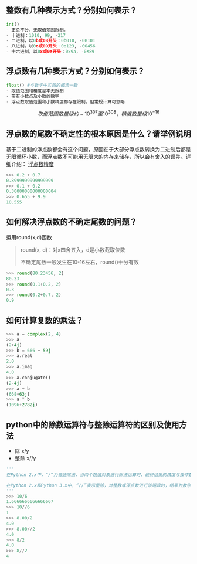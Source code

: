 ## **整数有几种表示方式？分别如何表示？**
 ```python
int() 
- 正负不分，无取值范围限制。
- 十进制：1010, 99, -217
- 二进制，以0b或0B开头：0b010, -0B101
- 八进制，以0o或0O开头：0o123, -0O456
- 十六进制，以0x或0X开头：0x9a, -0X89
 ```
## **浮点数有几种表示方式？分别如何表示？**
```python
float() #与数学中实数的概念一致
- 取值范围和精度基本无限制
- 带有小数点及小数的数字
- 浮点数取值范围和小数精度都存在限制，但常规计算可忽略
```
$$ 取值范围数量级约  -10^{307} 至 10^{308}，精度数量级10^{-16} $$
## **浮点数的尾数不确定性的根本原因是什么？请举例说明**

基于二进制的浮点数都会有这个问题，原因在于大部分浮点数转换为二进制后都是无限循环小数，而浮点数不可能用无限大的内存来储存，所以会有舍入的误差。详细介绍：
[浮点数精度](https://justjavac.com/codepuzzle/2012/11/11/codepuzzle-float-who-stole-your-accuracy.html)
```python
>>> 0.2 + 0.7
0.8999999999999999
>>> 0.1 + 0.2
0.30000000000000004
>>> 0.655 + 9.9
10.555
```
## **如何解决浮点数的不确定尾数的问题？**

运用round(x,d)函数
> round(x, d)：对x四舍五入，d是小数截取位数
> 
> 不确定尾数一般发生在10-16左右，round()十分有效
```python
>>> round(80.23456, 2)
80.23
>>> round(0.1+0.2, 2)
0.3
>>> round(0.2+0.7, 2)
0.9
```
## **如何计算复数的乘法？**
```python
>>> a = complex(2, 4)
>>> a
(2+4j)
>>> b = 666 + 59j
>>> a.real
2.0
>>> a.imag
4.0
>>> a.conjugate()
(2-4j)
>>> a + b
(668+63j)
>>> a * b
(1096+2782j)
```
## **python中的除数运算符与整除运算符的区别及使用方法**
- 除 x/y
- 整除 x//y
```python
'''
在Python 2.x中，“/”为普通除法，当两个数值对象进行除法运算时，最终结果的精度与操作数中精度最高的一致；在Python 3.x中，“/”为真除法，与除法的数学含义一致。

在Python 2.x和Python 3.x中，“//”表示整除，对整数或浮点数进行该运算时，结果为数学除法的整数部分。
'''
>>> 10/6
1.6666666666666667
>>> 10//6
1
>>> 8.00/2
4.0
>>> 8.00//2
4.0
>>> 8/2
4.0
>>> 8//2
4
```

